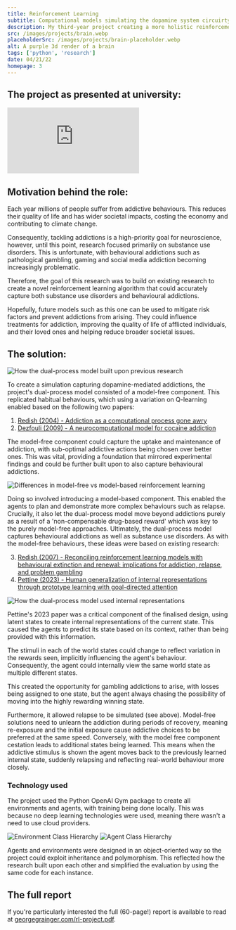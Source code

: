 ```yaml
---
title: Reinforcement Learning
subtitle: Computational models simulating the dopamine system circuirty in the brain
description: My third-year project creating a more holistic reinforcement learning model that could simulate the adoption and progression of substance abuse and gambling disorders. By identifying key risk factors, this research could help lessen the impact of addiction on both individuals and wider society.
src: /images/projects/brain.webp
placeholderSrc: /images/projects/brain-placeholder.webp
alt: A purple 3d render of a brain
tags: ['python', 'research']
date: 04/21/22
homepage: 3
---
```


<script>
    import LazyImage from '$lib/components/LazyImage.svelte';
    import mfmb from '$lib/assets/projects/reinforcement-learning/mf_vs_mb.svg';
    import designInfluence from '$lib/assets/projects/reinforcement-learning/design_influence.svg';
    import design from '$lib/assets/projects/reinforcement-learning/design.svg';
    import results from '$lib/assets/projects/reinforcement-learning/relapse.png';
    import resultsPlaceholder from '$lib/assets/projects/reinforcement-learning/relapse-placeholder.png';
    import agentHierarchy from '$lib/assets/projects/reinforcement-learning/agent_hierarchy.svg';
    import envHierarchy from '$lib/assets/projects/reinforcement-learning/environment_hierarchy.svg';
</script>

## The project as presented at university:

<iframe src="https://www.youtube.com/embed/-Jsgl17cXuQ?si=SLcUPA5oBz7xd7bv" title="YouTube video player" frameborder="0" allow="accelerometer; autoplay; clipboard-write; encrypted-media; gyroscope; picture-in-picture; web-share" allowfullscreen></iframe>

## Motivation behind the role:

Each year millions of people suffer from addictive behaviours. This reduces their quality of life and has wider societal impacts, costing the economy and contributing to climate change.

Consequently, tackling addictions is a high-priority goal for neuroscience, however, until this point, research focused primarily on substance use disorders. This is unfortunate, with behavioural addictions such as pathological gambling, gaming and social media addiction becoming increasingly problematic.

Therefore, the goal of this research was to build on existing research to create a novel reinforcement learning algorithm that could accurately capture both substance use disorders and behavioural addictions.

Hopefully, future models such as this one can be used to mitigate risk factors and prevent addictions from arising. They could influence treatments for addiction, improving the quality of life of afflicted individuals, and their loved ones and helping reduce broader societal issues.

## The solution:

<img src={designInfluence} alt="How the dual-process model built upon previous research" loading="lazy" />

To create a simulation capturing dopamine-mediated addictions, the project's dual-process model consisted of a model-free component. This replicated habitual behaviours, which using a variation on Q-learning enabled based on the following two papers:

1. [Redish (2004) - Addiction as a computational process gone awry](https://pubmed.ncbi.nlm.nih.gov/15591205/)
2. [Dezfouli (2009) - A neurocomputational model for cocaine addiction](https://pubmed.ncbi.nlm.nih.gov/19635010/)

The model-free component could capture the uptake and maintenance of addiction, with sub-optimal addictive actions being chosen over better ones. This was vital, providing a foundation that mirrored experimental findings and could be further built upon to also capture behavioural addictions.

<img src={mfmb} alt="Differences in model-free vs model-based reinforcement learning" loading="lazy" />

Doing so involved introducing a model-based component. This enabled the agents to plan and demonstrate more complex behaviours such as relapse. Crucially, it also let the dual-process model move beyond addictions purely as a result of a 'non-compensable drug-based reward' which was key to the purely model-free approaches. Ultimately, the dual-process model captures behavioural addictions as well as substance use disorders. As with the model-free behaviours, these ideas were based on existing research:

3. [Redish (2007) - Reconciling reinforcement learning models with behavioural extinction and renewal: implications for addiction, relapse, and problem gambling](https://pubmed.ncbi.nlm.nih.gov/17638506/)
4. [Pettine (2023) - Human generalization of internal representations through prototype learning with goal-directed attention](https://www.nature.com/articles/s41562-023-01543-7)

<img src={design} alt="How the dual-process model used internal representations" loading="lazy" />

Pettine's 2023 paper was a critical component of the finalised design, using latent states to create internal representations of the current state. This caused the agents to predict its state based on its context, rather than being provided with this information.

The stimuli in each of the world states could change to reflect variation in the rewards seen, implicitly influencing the agent's behaviour. Consequently, the agent could internally view the same world state as multiple different states.

This created the opportunity for gambling addictions to arise, with losses being assigned to one state, but the agent always chasing the possibility of moving into the highly rewarding winning state.

<LazyImage src={results} placeholderSrc={resultsPlaceholder} alt="Illustration that dual-process model was only one capable of capturing relapse" loading="lazy" />

Furthermore, it allowed relapse to be simulated (see above). Model-free solutions need to unlearn the addiction during periods of recovery, meaning re-exposure and the initial exposure cause addictive choices to be preferred at the same speed. Conversely, with the model free component cestation leads to additional states being learned. This means when the addictive stimulus is shown the agent moves back to the previously learned internal state, suddenly relapsing and reflecting real-world behaviour more closely.

### Technology used

The project used the Python OpenAI Gym package to create all environments and agents, with training being done locally. This was because no deep learning technologies were used, meaning there wasn't a need to use cloud providers.

<img src={envHierarchy} alt="Environment Class Hierarchy" loading="lazy" />
<img src={agentHierarchy} alt="Agent Class Hierarchy" loading="lazy" />

Agents and environments were designed in an object-oriented way so the project could exploit inheritance and polymorphism. This reflected how the research built upon each other and simplified the evaluation by using the same code for each instance.

## The full report

If you're particularly interested the full (60-page!) report is available to read at [georgegrainger.com/rl-project.pdf](/rl-project.pdf).
